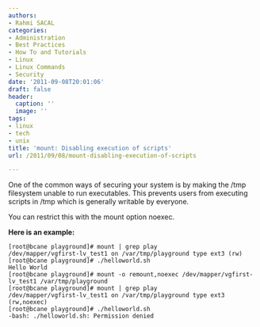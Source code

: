 ```yaml
---
authors:
- Rahmi SACAL
categories:
- Administration
- Best Practices
- How To and Tutorials
- Linux
- Linux Commands
- Security
date: '2011-09-08T20:01:06'
draft: false
header:
  caption: ''
  image: ''
tags:
- linux
- tech
- unix
title: 'mount: Disabling execution of scripts'
url: /2011/09/08/mount-disabling-execution-of-scripts

---
```


One of the common ways of securing your system is by making the /tmp filesystem unable to run executables. This prevents users from executing scripts in /tmp which is generally writable by everyone.

You can restrict this with the mount option noexec.

**Here is an example:**

    [root@bcane playground]# mount | grep play  
    /dev/mapper/vgfirst-lv_test1 on /var/tmp/playground type ext3 (rw)  
    [root@bcane playground]# ./helloworld.sh   
    Hello World  
    [root@bcane playground]# mount -o remount,noexec /dev/mapper/vgfirst-lv_test1 /var/tmp/playground  
    [root@bcane playground]# mount | grep play  
    /dev/mapper/vgfirst-lv_test1 on /var/tmp/playground type ext3 (rw,noexec)  
    [root@bcane playground]# ./helloworld.sh   
    -bash: ./helloworld.sh: Permission denied  
